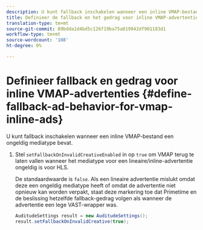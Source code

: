 ```yaml
---
description: U kunt fallback inschakelen wanneer een inline VMAP-bestand een ongeldig mediatype bevat.
title: Definieer de fallback en het gedrag voor inline VMAP-advertenties
translation-type: tm+mt
source-git-commit: 89bdda1d4bd5c126f19ba75a819942df901183d1
workflow-type: tm+mt
source-wordcount: '108'
ht-degree: 0%

---
```



# Definieer fallback en gedrag voor inline VMAP-advertenties {#define-fallback-ad-behavior-for-vmap-inline-ads}

U kunt fallback inschakelen wanneer een inline VMAP-bestand een ongeldig mediatype bevat.

1. Stel `setFallbackOnInvalidCreativeEnabled` in op `true` om VMAP terug te laten vallen wanneer het mediatype voor een lineaire/inline-advertentie ongeldig is voor HLS.

   De standaardwaarde is `false`. Als een lineaire advertentie mislukt omdat deze een ongeldig mediatype heeft of omdat de advertentie niet opnieuw kan worden verpakt, staat deze markering toe dat Primetime en de beslissing hetzelfde fallback-gedrag volgen als wanneer de advertentie een lege VAST-wrapper was.

   ```java
   AuditudeSettings result = new AuditudeSettings(); 
   result.setFallbackOnInvalidCreative(true);
   ```
